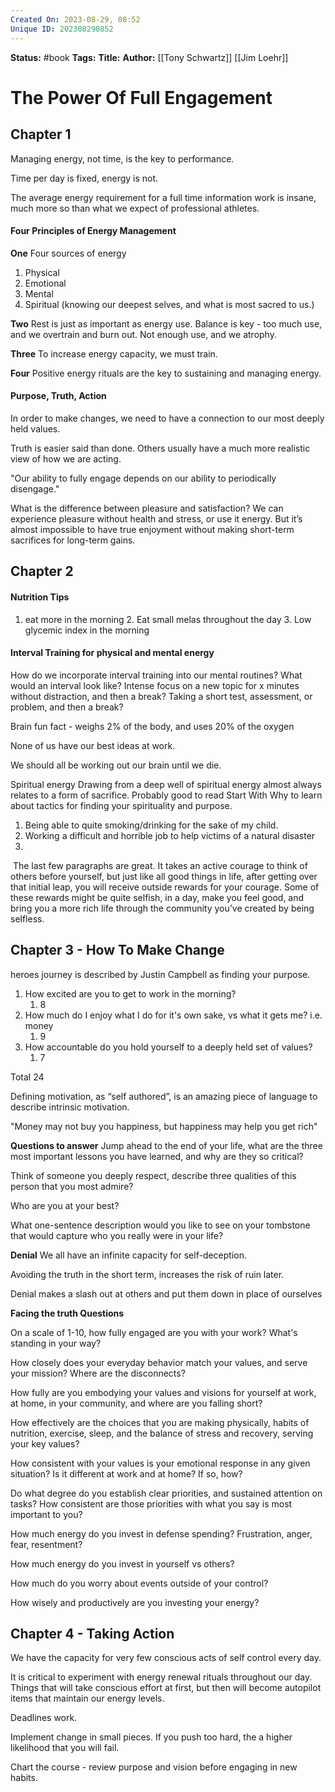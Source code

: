 ```yaml
---
Created On: 2023-08-29, 08:52
Unique ID: 202308290852
---
```

**Status:** #book
**Tags:** 
**Title:** 
**Author:** [[Tony Schwartz]] [[Jim Loehr]]

# The Power Of Full Engagement

## Chapter 1

Managing energy, not time, is the key to performance. 

Time per day is fixed, energy is not. 

The average energy requirement for a full time information work is insane, much more so than what we expect of professional athletes. 


#### Four Principles of Energy Management
**One**
Four sources of energy
1. Physical 
2. Emotional 
3. Mental 
4. Spiritual (knowing our deepest selves, and what is most sacred to us.)

**Two**
Rest is just as important as energy use. 
Balance is key - too much use, and we overtrain and burn out. Not enough use, and we atrophy. 

**Three**
To increase energy capacity, we must train.

**Four**
Positive energy rituals are the key to sustaining and managing energy. 

#### Purpose, Truth, Action
In order to make changes, we need to have a connection to our most deeply held values. 

Truth is easier said than done. Others usually have a much more realistic view of how we are acting. 

"Our ability to fully engage depends on our ability to periodically disengage."

What is the difference between pleasure and satisfaction?
We can experience pleasure without health and stress, or use it energy. But it’s almost impossible to have true enjoyment without making short-term sacrifices for long-term gains.

## Chapter 2


#### Nutrition Tips
1. eat more in the morning 2. Eat small melas throughout the day 3. Low glycemic index in the morning


#### Interval Training for physical and mental energy
How do we incorporate interval training into our mental routines? 
What would an interval look like? 
Intense focus on a new topic for x minutes without distraction, and then a break? 
Taking a short test, assessment, or problem, and then a break? 


Brain fun fact - weighs 2% of the body, and uses 20% of the oxygen

None of us have our best ideas at work. 

We should all be working out our brain until we die.

Spiritual energy
Drawing from a deep well of spiritual energy almost always relates to a form of sacrifice. Probably good to read Start With Why to learn about tactics for finding your spirituality and purpose.
1. Being able to quite smoking/drinking for the sake of my child.
2. Working a difficult and horrible job to help victims of a natural disaster
3. 


 The last few paragraphs are great. It takes an active courage to think of others before yourself, but just like all good things in life, after getting over that initial leap, you will receive outside rewards for your courage. Some of these rewards might be quite selfish, in a day, make you feel good, and bring you a more rich life through the community you’ve created by being selfless.

## Chapter 3 - How To Make Change

heroes journey is described by Justin Campbell as finding your purpose.


1. How excited are you to get to work in the morning?
	1. 8
2. How much do I enjoy what I do for it's own sake, vs what it gets me? i.e. money
	1. 9
3. How accountable do you hold yourself to a deeply held set of values? 
	1. 7

Total 24

Defining motivation, as “self authored”, is an amazing piece of language to describe intrinsic motivation.

"Money may not buy you happiness, but happiness may help you get rich"

**Questions to answer**
Jump ahead to the end of your life, what are the three most important lessons you have learned, and why are they so critical?

Think of someone you deeply respect, describe three qualities of this person that you most admire?

Who are you at your best?

What one-sentence description would you like to see on your tombstone that would capture who you really were in your life?


**Denial**
We all have an infinite capacity for self-deception.

Avoiding the truth in the short term, increases the risk of ruin later. 

Denial makes a slash out at others and put them down in place of ourselves

**Facing the truth Questions**

On a scale of 1-10, how fully engaged are you with your work? What's standing in your way?

How closely does your everyday behavior match your values, and serve your mission? Where are the disconnects?


How fully are you embodying your values and visions for yourself at work, at home, in your community, and where are you falling short? 

How effectively are the choices that you are making physically, habits of nutrition, exercise, sleep, and the balance of stress and recovery, serving your key values? 

How consistent with your values is your emotional response in any given situation? Is it different at work and at home? If so, how?

Do what degree do you establish clear priorities, and sustained attention on tasks? How consistent are those priorities with what you say is most important to you? 

How much energy do you invest in defense spending? Frustration, anger, fear, resentment? 

How much energy do you invest in yourself vs others? 

How much do you worry about events outside of your control? 

How wisely and productively are you investing your energy? 


## Chapter 4 - Taking Action

We have the capacity for very few conscious acts of self control every day. 

It is critical to experiment with energy renewal rituals throughout our day. Things that will take conscious effort at first, but then will become autopilot items that maintain our energy levels. 


Deadlines work. 

Implement change in small pieces. If you push too hard, the a higher likelihood that you will fail. 

Chart the course - review purpose and vision before engaging in new habits. 
